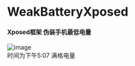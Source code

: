 # WeakBatteryXposed
#### Xposed框架  伪装手机最低电量
![image](https://github.com/matthewpeng/WeakBatteryXposed/blob/master/screenshots/1.png)  
时间为下午5:07 满格电量

